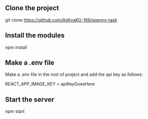## Clone the project

git clone https://github.com/AdityaKG-169/spenny-task

## Install the modules

npm install

## Make a .env file

Make a .env file in the root of project and add the api key as follows:

REACT_APP_IMAGE_KEY = apiKeyGoesHere

## Start the server

npm start
